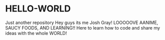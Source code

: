 # HELLO-WORLD
Just another repository
Hey guys its me Josh Gray! LOOOOOVE AANIME, SAUCY FOODS, AND LEARNING!!
Here to learn how to code and share my ideas with the whole WORLD!
